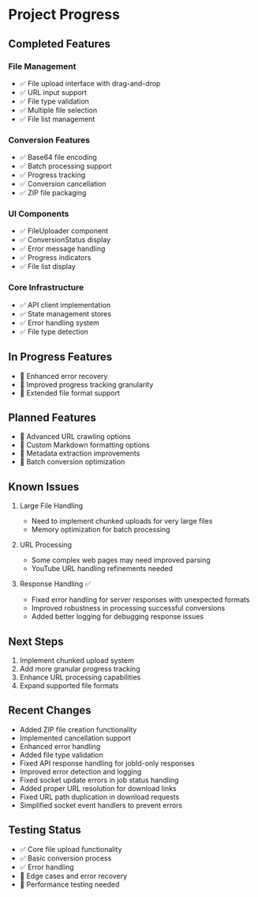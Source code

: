 # Project Progress

## Completed Features

### File Management
- ✅ File upload interface with drag-and-drop
- ✅ URL input support
- ✅ File type validation
- ✅ Multiple file selection
- ✅ File list management

### Conversion Features
- ✅ Base64 file encoding
- ✅ Batch processing support
- ✅ Progress tracking
- ✅ Conversion cancellation
- ✅ ZIP file packaging

### UI Components
- ✅ FileUploader component
- ✅ ConversionStatus display
- ✅ Error message handling
- ✅ Progress indicators
- ✅ File list display

### Core Infrastructure
- ✅ API client implementation
- ✅ State management stores
- ✅ Error handling system
- ✅ File type detection

## In Progress Features
- 🔄 Enhanced error recovery
- 🔄 Improved progress tracking granularity
- 🔄 Extended file format support

## Planned Features
- 📝 Advanced URL crawling options
- 📝 Custom Markdown formatting options
- 📝 Metadata extraction improvements
- 📝 Batch conversion optimization

## Known Issues
1. Large File Handling
   - Need to implement chunked uploads for very large files
   - Memory optimization for batch processing

2. URL Processing
   - Some complex web pages may need improved parsing
   - YouTube URL handling refinements needed

3. Response Handling ✅
   - Fixed error handling for server responses with unexpected formats
   - Improved robustness in processing successful conversions
   - Added better logging for debugging response issues

## Next Steps
1. Implement chunked upload system
2. Add more granular progress tracking
3. Enhance URL processing capabilities
4. Expand supported file formats

## Recent Changes
- Added ZIP file creation functionality
- Implemented cancellation support
- Enhanced error handling
- Added file type validation
- Fixed API response handling for jobId-only responses
- Improved error detection and logging
- Fixed socket update errors in job status handling
- Added proper URL resolution for download links
- Fixed URL path duplication in download requests
- Simplified socket event handlers to prevent errors

## Testing Status
- ✅ Core file upload functionality
- ✅ Basic conversion process
- ✅ Error handling
- 🔄 Edge cases and error recovery
- 📝 Performance testing needed
